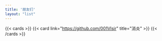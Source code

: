 ```yaml
---
title: '朋友们'
layout: "list"
---
```




{{< cards >}}
  {{< card link="https://github.com/001VIsir" title="消炎" >}}
{{< /cards >}}